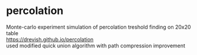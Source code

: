 # percolation
Monte-carlo experiment simulation of percolation treshold finding on 20x20 table<br>
https://drevish.github.io/percolation<br>
used modified quick union algorithm with path compression improvement
